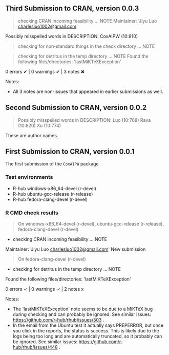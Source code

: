 ## Third Submission to CRAN, version 0.0.3

> checking CRAN incoming feasibility ... NOTE  Maintainer: 'Jiyu Luo <charlesluo1002@gmail.com>'    Possibly misspelled words in DESCRIPTION:    CoxAIPW (10:810)> checking for non-standard things in the check directory ... NOTE  > checking for detritus in the temp directory ... NOTE  Found the following files/directories:    'lastMiKTeXException'0 errors ✔ | 0 warnings ✔ | 3 notes ✖

Notes:
* All 3 notes are non-issues that appeared in earlier submissions as well.





## Second Submission to CRAN, version 0.0.2

> Possibly misspelled words in DESCRIPTION:
  Luo (10:768)
  Rava (10:820)
  Xu (10:774)

These are author names.




## First Submission to CRAN, version 0.0.1

The first submission of the `CoxAIPW` package

### Test environments
- R-hub windows-x86_64-devel (r-devel)
- R-hub ubuntu-gcc-release (r-release)
- R-hub fedora-clang-devel (r-devel)

### R CMD check results
> On windows-x86_64-devel (r-devel), ubuntu-gcc-release (r-release), fedora-clang-devel (r-devel)
* checking CRAN incoming feasibility ... NOTE

Maintainer: 'Jiyu Luo <charlesluo1002@gmail.com>'
New submission
 
 > On fedora-clang-devel (r-devel)
 * checking for detritus in the temp directory ... NOTE
 
Found the following files/directories:
  'lastMiKTeXException'

0 errors ✓ | 0 warnings ✓ | 2 notes x

Notes:
* The 'lastMiKTeXException' note seems to be due to a MiKTeX bug during checking and can probably be ignored. See similar issues: https://github.com/r-hub/rhub/issues/503 .
* In the email from the Ubuntu test it actually says PREPERROR, but once you click in the reports, the status is success. This is likely due to the logs being too long and are automatically truncated, so it probably can be ignored. See similar issues: https://github.com/r-hub/rhub/issues/448 .